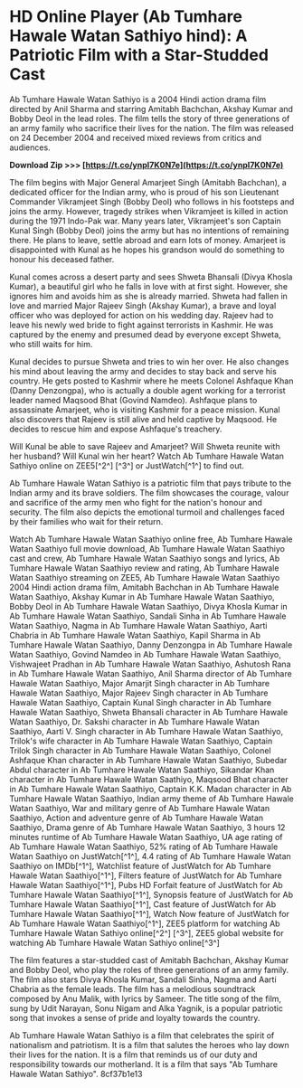 
 
# HD Online Player (Ab Tumhare Hawale Watan Sathiyo hind): A Patriotic Film with a Star-Studded Cast
 
Ab Tumhare Hawale Watan Sathiyo is a 2004 Hindi action drama film directed by Anil Sharma and starring Amitabh Bachchan, Akshay Kumar and Bobby Deol in the lead roles. The film tells the story of three generations of an army family who sacrifice their lives for the nation. The film was released on 24 December 2004 and received mixed reviews from critics and audiences.
 
**Download Zip >>> [https://t.co/ynpI7K0N7e](https://t.co/ynpI7K0N7e)**


 
The film begins with Major General Amarjeet Singh (Amitabh Bachchan), a dedicated officer for the Indian army, who is proud of his son Lieutenant Commander Vikramjeet Singh (Bobby Deol) who follows in his footsteps and joins the army. However, tragedy strikes when Vikramjeet is killed in action during the 1971 Indo-Pak war. Many years later, Vikramjeet's son Captain Kunal Singh (Bobby Deol) joins the army but has no intentions of remaining there. He plans to leave, settle abroad and earn lots of money. Amarjeet is disappointed with Kunal as he hopes his grandson would do something to honour his deceased father.
 
Kunal comes across a desert party and sees Shweta Bhansali (Divya Khosla Kumar), a beautiful girl who he falls in love with at first sight. However, she ignores him and avoids him as she is already married. Shweta had fallen in love and married Major Rajeev Singh (Akshay Kumar), a brave and loyal officer who was deployed for action on his wedding day. Rajeev had to leave his newly wed bride to fight against terrorists in Kashmir. He was captured by the enemy and presumed dead by everyone except Shweta, who still waits for him.
 
Kunal decides to pursue Shweta and tries to win her over. He also changes his mind about leaving the army and decides to stay back and serve his country. He gets posted to Kashmir where he meets Colonel Ashfaque Khan (Danny Denzongpa), who is actually a double agent working for a terrorist leader named Maqsood Bhat (Govind Namdeo). Ashfaque plans to assassinate Amarjeet, who is visiting Kashmir for a peace mission. Kunal also discovers that Rajeev is still alive and held captive by Maqsood. He decides to rescue him and expose Ashfaque's treachery.
 
Will Kunal be able to save Rajeev and Amarjeet? Will Shweta reunite with her husband? Will Kunal win her heart? Watch Ab Tumhare Hawale Watan Sathiyo online on ZEE5[^2^] [^3^] or JustWatch[^1^] to find out.
  
Ab Tumhare Hawale Watan Sathiyo is a patriotic film that pays tribute to the Indian army and its brave soldiers. The film showcases the courage, valour and sacrifice of the army men who fight for the nation's honour and security. The film also depicts the emotional turmoil and challenges faced by their families who wait for their return.
 
Watch Ab Tumhare Hawale Watan Saathiyo online free,  Ab Tumhare Hawale Watan Saathiyo full movie download,  Ab Tumhare Hawale Watan Saathiyo cast and crew,  Ab Tumhare Hawale Watan Saathiyo songs and lyrics,  Ab Tumhare Hawale Watan Saathiyo review and rating,  Ab Tumhare Hawale Watan Saathiyo streaming on ZEE5,  Ab Tumhare Hawale Watan Saathiyo 2004 Hindi action drama film,  Amitabh Bachchan in Ab Tumhare Hawale Watan Saathiyo,  Akshay Kumar in Ab Tumhare Hawale Watan Saathiyo,  Bobby Deol in Ab Tumhare Hawale Watan Saathiyo,  Divya Khosla Kumar in Ab Tumhare Hawale Watan Saathiyo,  Sandali Sinha in Ab Tumhare Hawale Watan Saathiyo,  Nagma in Ab Tumhare Hawale Watan Saathiyo,  Aarti Chabria in Ab Tumhare Hawale Watan Saathiyo,  Kapil Sharma in Ab Tumhare Hawale Watan Saathiyo,  Danny Denzongpa in Ab Tumhare Hawale Watan Saathiyo,  Govind Namdeo in Ab Tumhare Hawale Watan Saathiyo,  Vishwajeet Pradhan in Ab Tumhare Hawale Watan Saathiyo,  Ashutosh Rana in Ab Tumhare Hawale Watan Saathiyo,  Anil Sharma director of Ab Tumhare Hawale Watan Saathiyo,  Major Amarjit Singh character in Ab Tumhare Hawale Watan Saathiyo,  Major Rajeev Singh character in Ab Tumhare Hawale Watan Saathiyo,  Captain Kunal Singh character in Ab Tumhare Hawale Watan Saathiyo,  Shweta Bhansali character in Ab Tumhare Hawale Watan Saathiyo,  Dr. Sakshi character in Ab Tumhare Hawale Watan Saathiyo,  Aarti V. Singh character in Ab Tumhare Hawale Watan Saathiyo,  Trilok's wife character in Ab Tumhare Hawale Watan Saathiyo,  Captain Trilok Singh character in Ab Tumhare Hawale Watan Saathiyo,  Colonel Ashfaque Khan character in Ab Tumhare Hawale Watan Saathiyo,  Subedar Abdul character in Ab Tumhare Hawale Watan Saathiyo,  Sikandar Khan character in Ab Tumhare Hawale Watan Saathiyo,  Maqsood Bhat character in Ab Tumhare Hawale Watan Saathiyo,  Captain K.K. Madan character in Ab Tumhare Hawale Watan Saathiyo,  Indian army theme of Ab Tumhare Hawale Watan Saathiyo,  War and military genre of Ab Tumhare Hawale Watan Saathiyo,  Action and adventure genre of Ab Tumhare Hawale Watan Saathiyo,  Drama genre of Ab Tumhare Hawale Watan Saathiyo,  3 hours 12 minutes runtime of Ab Tumhare Hawale Watan Saathiyo,  UA age rating of Ab Tumhare Hawale Watan Saathiyo,  52% rating of Ab Tumhare Hawale Watan Saathiyo on JustWatch[^1^],  4.4 rating of Ab Tumhare Hawale Watan Saathiyo on IMDb[^1^],  Watchlist feature of JustWatch for Ab Tumhare Hawale Watan Saathiyo[^1^],  Filters feature of JustWatch for Ab Tumhare Hawale Watan Saathiyo[^1^],  Pubs HD Forfait feature of JustWatch for Ab Tumhare Hawale Watan Saathiyo[^1^],  Synopsis feature of JustWatch for Ab Tumhare Hawale Watan Saathiyo[^1^],  Cast feature of JustWatch for Ab Tumhare Hawale Watan Saathiyo[^1^],  Watch Now feature of JustWatch for Ab Tumhare Hawale Watan Saathiyo[^1^],  ZEE5 platform for watching Ab Tumhare Hawale Watan Sathiyo online[^2^] [^3^],  ZEE5 global website for watching Ab Tumhare Hawale Watan Sathiyo online[^3^]
 
The film features a star-studded cast of Amitabh Bachchan, Akshay Kumar and Bobby Deol, who play the roles of three generations of an army family. The film also stars Divya Khosla Kumar, Sandali Sinha, Nagma and Aarti Chabria as the female leads. The film has a melodious soundtrack composed by Anu Malik, with lyrics by Sameer. The title song of the film, sung by Udit Narayan, Sonu Nigam and Alka Yagnik, is a popular patriotic song that invokes a sense of pride and loyalty towards the country.
 
Ab Tumhare Hawale Watan Sathiyo is a film that celebrates the spirit of nationalism and patriotism. It is a film that salutes the heroes who lay down their lives for the nation. It is a film that reminds us of our duty and responsibility towards our motherland. It is a film that says "Ab Tumhare Hawale Watan Sathiyo".
 8cf37b1e13
 
